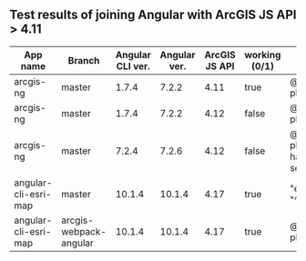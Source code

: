 ## Test results of joining Angular with ArcGIS JS API > 4.11

| App name | Branch | Angular CLI ver. | Angular ver. | ArcGIS JS API | working (0/1) | Comment |
| -------- | ------ | ---------------- | ------------ | ------------- | ------------- | ------- |
| arcgis-ng | master | 1.7.4 | 7.2.2 | 4.11 | true  | @arcgis/webpack-plugin": "4.11.0" |
| arcgis-ng | master | 1.7.4 | 7.2.2 | 4.12 | false | @arcgis/webpack-plugin": "4.12.0" |
| arcgis-ng | master | 7.2.4 | 7.2.6 | 4.12 | false | @arcgis/webpack-plugin": "4.12.0", has to be in separate project |
| angular-cli-esri-map | master | 10.1.4 | 10.1.4 | 4.17 | true | "esri-loader": "^2.16.0" |
| angular-cli-esri-map | arcgis-webpack-angular | 10.1.4 | 10.1.4 | 4.17 | true | @arcgis/webpack-plugin": "^4.17.4" |